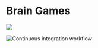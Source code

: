 # Brain Games

<a href="https://codeclimate.com/github/codeclimate/codeclimate/maintainability"><img src="https://api.codeclimate.com/v1/badges/a99a88d28ad37a79dbf6/maintainability" /></a>

![Continuous integration workflow](https://github.com/vaziliybober/frontend-project-lvl1/workflows/Continuous%20integration%20workflow/badge.svg)
